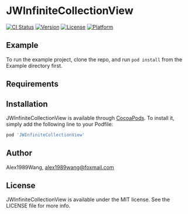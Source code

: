 # JWInfiniteCollectionView

[![CI Status](http://img.shields.io/travis/Alex1989Wang/JWInfiniteCollectionView.svg?style=flat)](https://travis-ci.org/Alex1989Wang/JWInfiniteCollectionView)
[![Version](https://img.shields.io/cocoapods/v/JWInfiniteCollectionView.svg?style=flat)](http://cocoapods.org/pods/JWInfiniteCollectionView)
[![License](https://img.shields.io/cocoapods/l/JWInfiniteCollectionView.svg?style=flat)](http://cocoapods.org/pods/JWInfiniteCollectionView)
[![Platform](https://img.shields.io/cocoapods/p/JWInfiniteCollectionView.svg?style=flat)](http://cocoapods.org/pods/JWInfiniteCollectionView)

## Example

To run the example project, clone the repo, and run `pod install` from the Example directory first.

## Requirements

## Installation

JWInfiniteCollectionView is available through [CocoaPods](http://cocoapods.org). To install
it, simply add the following line to your Podfile:

```ruby
pod 'JWInfiniteCollectionView'
```

## Author

Alex1989Wang, alex1989wang@foxmail.com

## License

JWInfiniteCollectionView is available under the MIT license. See the LICENSE file for more info.
